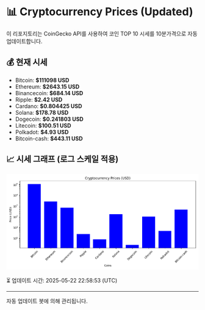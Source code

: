 
# 📊 Cryptocurrency Prices (Updated)

이 리포지토리는 CoinGecko API를 사용하여 코인 TOP 10 시세를 10분가격으로 자동 업데이트합니다.

## 💰 현재 시세
- Bitcoin: **$111098 USD**
- Ethereum: **$2643.15 USD**
- Binancecoin: **$684.14 USD**
- Ripple: **$2.42 USD**
- Cardano: **$0.804425 USD**
- Solana: **$178.78 USD**
- Dogecoin: **$0.241803 USD**
- Litecoin: **$100.51 USD**
- Polkadot: **$4.93 USD**
- Bitcoin-cash: **$443.11 USD**

## 📈 시세 그래프 (로그 스케일 적용)
![Crypto Prices](crypto_prices.png)

⏳ 업데이트 시간: 2025-05-22 22:58:53 (UTC)

---
자동 업데이트 봇에 의해 관리됩니다.
